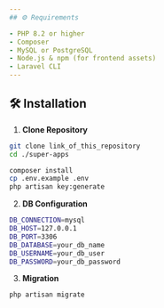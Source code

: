 ```yaml
---
## ⚙️ Requirements

- PHP 8.2 or higher
- Composer
- MySQL or PostgreSQL
- Node.js & npm (for frontend assets)
- Laravel CLI
---
```


## 🛠️ Installation

1. **Clone Repository**

```bash
git clone link_of_this_repository
cd ./super-apps

composer install
cp .env.example .env
php artisan key:generate
```

2. **DB Configuration**

```bash
DB_CONNECTION=mysql
DB_HOST=127.0.0.1
DB_PORT=3306
DB_DATABASE=your_db_name
DB_USERNAME=your_db_user
DB_PASSWORD=your_db_password
```

3. **Migration**

```bash
php artisan migrate
```
